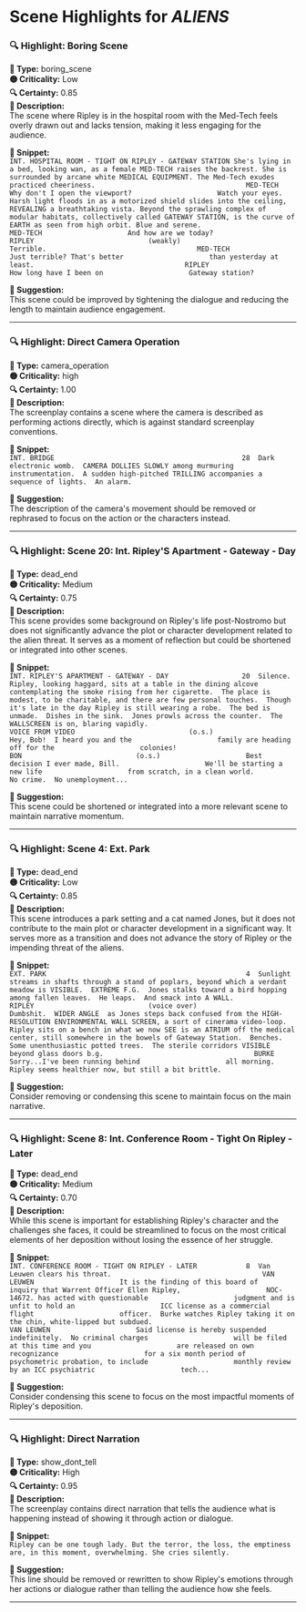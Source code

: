 # Scene Highlights for *ALIENS*

### 🔍 Highlight: Boring Scene

**📌 Type:** boring_scene  
**🟡 Criticality:** Low  
**🔍 Certainty:** 0.85  
**📝 Description:**  
The scene where Ripley is in the hospital room with the Med-Tech feels overly drawn out and lacks tension, making it less engaging for the audience.

**📄 Snippet:**  
`INT. HOSPITAL ROOM - TIGHT ON RIPLEY - GATEWAY STATION She's lying in a bed, looking wan, as a female MED-TECH raises the backrest. She is surrounded by arcane white MEDICAL EQUIPMENT. The Med-Tech exudes practiced cheeriness.                                     MED-TECH                     Why don't I open the viewport?                     Watch your eyes.          Harsh light floods in as a motorized shield slides into the ceiling, REVEALING a breathtaking vista. Beyond the sprawling complex of modular habitats, collectively called GATEWAY STATION, is the curve of EARTH as seen from high orbit. Blue and serene.                                     MED-TECH                     And how are we today?                                     RIPLEY                            (weakly)                     Terrible.                                     MED-TECH                     Just terrible? That's better                     than yesterday at least.                                     RIPLEY                     How long have I been on                     Gateway station?`

**🧠 Suggestion:**  
This scene could be improved by tightening the dialogue and reducing the length to maintain audience engagement.

---
### 🔍 Highlight: Direct Camera Operation

**📌 Type:** camera_operation  
**🟡 Criticality:** high  
**🔍 Certainty:** 1.00  
**📝 Description:**  
The screenplay contains a scene where the camera is described as performing actions directly, which is against standard screenplay conventions.

**📄 Snippet:**  
`INT. BRIDGE                                              28  Dark electronic womb.  CAMERA DOLLIES SLOWLY among murmuring instrumentation.  A sudden high-pitched TRILLING accompanies a sequence of lights.  An alarm.`

**🧠 Suggestion:**  
The description of the camera's movement should be removed or rephrased to focus on the action or the characters instead.

---
### 🔍 Highlight: Scene 20: Int. Ripley'S Apartment - Gateway - Day

**📌 Type:** dead_end  
**🟡 Criticality:** Medium  
**🔍 Certainty:** 0.75  
**📝 Description:**  
This scene provides some background on Ripley's life post-Nostromo but does not significantly advance the plot or character development related to the alien threat. It serves as a moment of reflection but could be shortened or integrated into other scenes.

**📄 Snippet:**  
`INT. RIPLEY'S APARTMENT - GATEWAY - DAY                  20  Silence.  Ripley, looking haggard, sits at a table in the dining alcove contemplating the smoke rising from her cigarette.  The place is modest, to be charitable, and there are few personal touches.  Though it's late in the day Ripley is still wearing a robe.  The bed is unmade.  Dishes in the sink.  Jones prowls across the counter.  The WALLSCREEN is on, blaring vapidly.                                     VOICE FROM VIDEO                            (o.s.)                     Hey, Bob!  I heard you and the                     family are heading off for the                     colonies!                                     BON                            (o.s.)                     Best decision I ever made, Bill.                     We'll be starting a new life                     from scratch, in a clean world.                     No crime.  No unemployment...`

**🧠 Suggestion:**  
This scene could be shortened or integrated into a more relevant scene to maintain narrative momentum.

---
### 🔍 Highlight: Scene 4: Ext. Park

**📌 Type:** dead_end  
**🟡 Criticality:** Low  
**🔍 Certainty:** 0.85  
**📝 Description:**  
This scene introduces a park setting and a cat named Jones, but it does not contribute to the main plot or character development in a significant way. It serves more as a transition and does not advance the story of Ripley or the impending threat of the aliens.

**📄 Snippet:**  
`EXT. PARK                                                 4  Sunlight streams in shafts through a stand of poplars, beyond which a verdant meadow is VISIBLE.  EXTREME F.G.  Jones stalks toward a bird hopping among fallen leaves.  He leaps.  And smack into A WALL.                                     RIPLEY                            (voice over)                     Dumbshit.  WIDER ANGLE  as Jones steps back confused from the HIGH-RESOLUTION ENVIRONMENTAL WALL SCREEN, a sort of cinerama video-loop.  Ripley sits on a bench in what we now SEE is an ATRIUM off the medical center, still somewhere in the bowels of Gateway Station.  Benches. Some unenthusiastic potted trees.  The sterile corridors VISIBLE beyond glass doors b.g.                                     BURKE                     Sorry...I've been running behind                     all morning.  Ripley seems healthier now, but still a bit brittle.`

**🧠 Suggestion:**  
Consider removing or condensing this scene to maintain focus on the main narrative.

---
### 🔍 Highlight: Scene 8: Int. Conference Room - Tight On Ripley - Later

**📌 Type:** dead_end  
**🟡 Criticality:** Medium  
**🔍 Certainty:** 0.70  
**📝 Description:**  
While this scene is important for establishing Ripley's character and the challenges she faces, it could be streamlined to focus on the most critical elements of her deposition without losing the essence of her struggle.

**📄 Snippet:**  
`INT. CONFERENCE ROOM - TIGHT ON RIPLEY - LATER            8  Van Leuwen clears his throat.                                     VAN LEUWEN                     It is the finding of this board of                     inquiry that Warrent Officer Ellen Ripley,                     NOC-14672. has acted with questionable                     judgment and is unfit to hold an                     ICC license as a commercial flight                     officer.  Burke watches Ripley taking it on the chin, white-lipped but subdued.                                     VAN LEUWEN                     Said license is hereby suspended                     indefinitely.  No criminal charges                     will be filed at this time and you                     are released on own recognizance                     for a six month period of                     psychometric probation, to include                     monthly review by an ICC psychiatric                     tech...`

**🧠 Suggestion:**  
Consider condensing this scene to focus on the most impactful moments of Ripley's deposition.

---
### 🔍 Highlight: Direct Narration

**📌 Type:** show_dont_tell  
**🟡 Criticality:** High  
**🔍 Certainty:** 0.95  
**📝 Description:**  
The screenplay contains direct narration that tells the audience what is happening instead of showing it through action or dialogue.

**📄 Snippet:**  
`Ripley can be one tough lady. But the terror, the loss, the emptiness are, in this moment, overwhelming. She cries silently.`

**🧠 Suggestion:**  
This line should be removed or rewritten to show Ripley's emotions through her actions or dialogue rather than telling the audience how she feels.

---